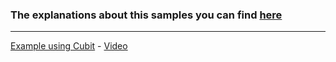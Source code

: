 ### The explanations about this samples you can find [here](https://www.youtube.com/channel/UCoDUwhlqtFsU4o1JH_E44Lg)

------------
[Example using Cubit](https://github.com/pedrobuzzi/flutter-examples/tree/main/flutter_cubit_video) - [Video](https://www.youtube.com/watch?v=N4l8y6lV2F8)

